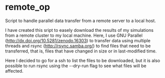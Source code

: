# remote_op
Script to handle parallel data transfer from a remote server to a local host.

I have created this sript to easely download the results of my simulations from a remote cluster to my local machine.
Here, I use GNU Parallel (http://dx.doi.org/10.5281/zenodo.16303) to transfer data using multiple threads and rsync (http://rsync.samba.org/) to find files that need to be transferred, that is, files that have changed in size or in last-modified time.

Here I decided to go for a ssh to list the files to be downloaded, but it is also possible to run rsync using the --dry-run flag to see what files will be affected.
